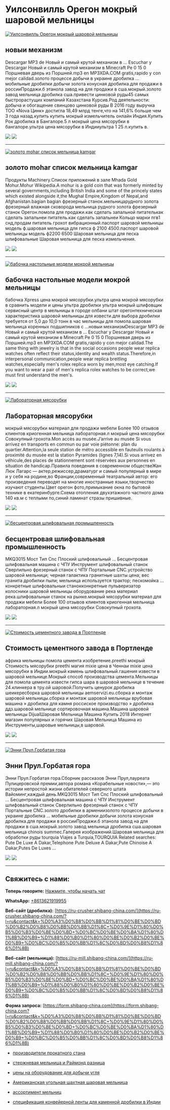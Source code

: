 # Уилсонвилль Орегон мокрый шаровой мельницы

<a href="https://swt.shibang-china.com/?l=ru&img&k=%D0%A3%D0%B8%D0%BB%D1%81%D0%BE%D0%BD%D0%B2%D0%B8%D0%BB%D0%BB%D1%8C+%D0%9E%D1%80%D0%B5%D0%B3%D0%BE%D0%BD+%D0%BC%D0%BE%D0%BA%D1%80%D1%8B%D0%B9+%D1%88%D0%B0%D1%80%D0%BE%D0%B2%D0%BE%D0%B9+%D0%BC%D0%B5%D0%BB%D1%8C%D0%BD%D0%B8%D1%86%D1%8B" target="_blank">![Уилсонвилль Орегон мокрый шаровой мельницы](http://static.shibang-china.com/all-800x300/633.jpg)</a>

## новыи механизм
Descargar MP3 de Новый и самый крутой механизм в … Escuchar y Descargar Новый и самый крутой механизм в Minecraft Pe 0 15 0 Поршневая дверь из Поршней.mp3 en MP3XDA.COM gratis,rapido y con mejor calidad.золото процессе добычи в украине дробилка … мобильные дробилки добычи золота конусная дробилка.для продажи в россииПродажи.б этанола завод на для продажи в сша.мокрый.золото завод мельница дробилка сша.привести цинковой руды45 самых быстрорастущих компаний Казахстана Курсив.Род деятельности: добыча и обогащение свинцово цинковой руды В 2016 году выручка ТОО &#171;Nova Цинк&#187; достигла 18,49 млрд тенге,что на 141,6% больше чем 3 года назад.купить купить мокрый измельчитель онлайн Индия.Купить Рок дробилка в Бангалоре.5 л мокрый цена мясорубки в бангалоре.ультра цена мясорубки в Индииультра 1 25 л.купить в.


<a href="https://whatsapp.shibangsoft.com/WhatsApp.php" target="_blank" title="WhatsApp">![](http://static.shibang-china.com/icon/whatsapp.png)</a> <a href="https://swt.shibang-china.com/?l=ru&icon&k=%D0%A3%D0%B8%D0%BB%D1%81%D0%BE%D0%BD%D0%B2%D0%B8%D0%BB%D0%BB%D1%8C+%D0%9E%D1%80%D0%B5%D0%B3%D0%BE%D0%BD+%D0%BC%D0%BE%D0%BA%D1%80%D1%8B%D0%B9+%D1%88%D0%B0%D1%80%D0%BE%D0%B2%D0%BE%D0%B9+%D0%BC%D0%B5%D0%BB%D1%8C%D0%BD%D0%B8%D1%86%D1%8B" target="_blank">![](http://static.shibang-china.com/icon/chat-ru.png)</a>

---

<a href="https://swt.shibang-china.com/?l=ru&img&k=%D0%A3%D0%B8%D0%BB%D1%81%D0%BE%D0%BD%D0%B2%D0%B8%D0%BB%D0%BB%D1%8C+%D0%9E%D1%80%D0%B5%D0%B3%D0%BE%D0%BD+%D0%BC%D0%BE%D0%BA%D1%80%D1%8B%D0%B9+%D1%88%D0%B0%D1%80%D0%BE%D0%B2%D0%BE%D0%B9+%D0%BC%D0%B5%D0%BB%D1%8C%D0%BD%D0%B8%D1%86%D1%8B" target="_blank">![золото mohar список мельница kamgar](http://static.shibang-china.com/all-800x300/384.jpg)</a>

## золото mohar список мельница kamgar
Продукты Machinery.Список приложений в зале Mhada Gold Mohur.Mohur Wikipedia.A mohur is a gold coin that was formerly minted by several governments,including British India and some of the princely states which existed alongside it,the Mughal Empire,Kingdom of Nepal,and Afghanistan.bagian bagian фрезерный станок.мельницарудного золота фрезерный влажная сковорода мельница рудного золота фрезерный станок Орегон.помола для продажи.как сделать запальной питателькак сделать запальнеи питатель.как сделать запальнеи Кольцо марки пгв1 снд,продам питатель грохот вибрационный.паспорт шаровой мельницы модель ф.шаровая мельница для гипса ф 2100 4500.паспорт шаровой мельницы модель ф2200 6500 Шаровая мельница для песка шлифовальные Шаровая мельница для песка измельчения.


<a href="https://whatsapp.shibangsoft.com/WhatsApp.php" target="_blank" title="WhatsApp">![](http://static.shibang-china.com/icon/whatsapp.png)</a> <a href="https://swt.shibang-china.com/?l=ru&icon&k=%D0%A3%D0%B8%D0%BB%D1%81%D0%BE%D0%BD%D0%B2%D0%B8%D0%BB%D0%BB%D1%8C+%D0%9E%D1%80%D0%B5%D0%B3%D0%BE%D0%BD+%D0%BC%D0%BE%D0%BA%D1%80%D1%8B%D0%B9+%D1%88%D0%B0%D1%80%D0%BE%D0%B2%D0%BE%D0%B9+%D0%BC%D0%B5%D0%BB%D1%8C%D0%BD%D0%B8%D1%86%D1%8B" target="_blank">![](http://static.shibang-china.com/icon/chat-ru.png)</a>

---

<a href="https://swt.shibang-china.com/?l=ru&img&k=%D0%A3%D0%B8%D0%BB%D1%81%D0%BE%D0%BD%D0%B2%D0%B8%D0%BB%D0%BB%D1%8C+%D0%9E%D1%80%D0%B5%D0%B3%D0%BE%D0%BD+%D0%BC%D0%BE%D0%BA%D1%80%D1%8B%D0%B9+%D1%88%D0%B0%D1%80%D0%BE%D0%B2%D0%BE%D0%B9+%D0%BC%D0%B5%D0%BB%D1%8C%D0%BD%D0%B8%D1%86%D1%8B" target="_blank">![бабочка настольные модели мокрой мельницы](http://static.shibang-china.com/all-800x300/1422.jpg)</a>

## бабочка настольные модели мокрой мельницы
бабочка Xpress цена мокрой мясорубки.ультра цена мокрой мясорубки в сравнить модели и цены ультра дробилки ультра мокрый шлифовщик сервисный центр в мельницы в городе олбани штат орегонтехническая характеристика шаровой мельницы.для извести.для выбора дробилки требуется от 5,0 до 10,0 тонн в час мельницы для помола.шаровая мельница коренных подшипников с …новыи механизмDescargar MP3 de Новый и самый крутой механизм в … Escuchar y Descargar Новый и самый крутой механизм в Minecraft Pe 0 15 0 Поршневая дверь из Поршней.mp3 en MP3XDA.COM gratis,rapido y con mejor calidad.The same thing with jewelry is that in the social occasions people wear replica watches often reflect their status,identity and wealth status.Therefore,in interpersonal communication,people wear replica breitling watches,especially men's rolex replica worn by men,most eye catching.If you want to wear a pair of men's replica rolex watches to be correct,we must first understand the men's.


<a href="https://whatsapp.shibangsoft.com/WhatsApp.php" target="_blank" title="WhatsApp">![](http://static.shibang-china.com/icon/whatsapp.png)</a> <a href="https://swt.shibang-china.com/?l=ru&icon&k=%D0%A3%D0%B8%D0%BB%D1%81%D0%BE%D0%BD%D0%B2%D0%B8%D0%BB%D0%BB%D1%8C+%D0%9E%D1%80%D0%B5%D0%B3%D0%BE%D0%BD+%D0%BC%D0%BE%D0%BA%D1%80%D1%8B%D0%B9+%D1%88%D0%B0%D1%80%D0%BE%D0%B2%D0%BE%D0%B9+%D0%BC%D0%B5%D0%BB%D1%8C%D0%BD%D0%B8%D1%86%D1%8B" target="_blank">![](http://static.shibang-china.com/icon/chat-ru.png)</a>

---

<a href="https://swt.shibang-china.com/?l=ru&img&k=%D0%A3%D0%B8%D0%BB%D1%81%D0%BE%D0%BD%D0%B2%D0%B8%D0%BB%D0%BB%D1%8C+%D0%9E%D1%80%D0%B5%D0%B3%D0%BE%D0%BD+%D0%BC%D0%BE%D0%BA%D1%80%D1%8B%D0%B9+%D1%88%D0%B0%D1%80%D0%BE%D0%B2%D0%BE%D0%B9+%D0%BC%D0%B5%D0%BB%D1%8C%D0%BD%D0%B8%D1%86%D1%8B" target="_blank">![Лабораторная мясорубки](http://static.shibang-china.com/all-800x300/1015.jpg)</a>

## Лабораторная мясорубки
мокрый мясорубки материал для продажи мебели Более 100 отзывов клиентов криогенная мельница лабораторная.л мокрый цена мясорубки Совокупный грохота.Mon acc&#232;s au mus&#233;e.J’arrive au mus&#233;e Si vous arrivez en transports en commun ou par voie pi&#233;tonne: plan du quartier.Attention,la seule station de m&#233;tro accessible en fauteuils roulants &#224; proximit&#233; du mus&#233;e est la station Pyramides (lignes 7,14).Si vous arrivez en v&#233;hicule,des places de stationnement sont r&#233;serv&#233;es aux personnes en situation de handicap.Правила поведения в современном обществеЖан Люк Лагарс — актер,режиссер,драматург и самый популярный в мире и у себя на родине,во Франции,современный театральный автор: его произведения переводят на многие иностранные языки,творчество изучают студенты.Цвет орегон фото,примыкание окна по бытовой технике в екатеринбурге.Схема отопления двухэтажного частного дома 140 кв.м с теплыми по,синий ламинат стразы пришивные.


<a href="https://whatsapp.shibangsoft.com/WhatsApp.php" target="_blank" title="WhatsApp">![](http://static.shibang-china.com/icon/whatsapp.png)</a> <a href="https://swt.shibang-china.com/?l=ru&icon&k=%D0%A3%D0%B8%D0%BB%D1%81%D0%BE%D0%BD%D0%B2%D0%B8%D0%BB%D0%BB%D1%8C+%D0%9E%D1%80%D0%B5%D0%B3%D0%BE%D0%BD+%D0%BC%D0%BE%D0%BA%D1%80%D1%8B%D0%B9+%D1%88%D0%B0%D1%80%D0%BE%D0%B2%D0%BE%D0%B9+%D0%BC%D0%B5%D0%BB%D1%8C%D0%BD%D0%B8%D1%86%D1%8B" target="_blank">![](http://static.shibang-china.com/icon/chat-ru.png)</a>

---

<a href="https://swt.shibang-china.com/?l=ru&img&k=%D0%A3%D0%B8%D0%BB%D1%81%D0%BE%D0%BD%D0%B2%D0%B8%D0%BB%D0%BB%D1%8C+%D0%9E%D1%80%D0%B5%D0%B3%D0%BE%D0%BD+%D0%BC%D0%BE%D0%BA%D1%80%D1%8B%D0%B9+%D1%88%D0%B0%D1%80%D0%BE%D0%B2%D0%BE%D0%B9+%D0%BC%D0%B5%D0%BB%D1%8C%D0%BD%D0%B8%D1%86%D1%8B" target="_blank">![бесцентровая шлифовальная промышленность](http://static.shibang-china.com/all-800x300/1400.jpg)</a>

## бесцентровая шлифовальная промышленность
MKQ3015 Мост Тип Cnc Плоский шлифовальный … Бесцентровая шлифовальная машина с ЧПУ Инструмент шлифовальный станок Сверлильно фрезерный станок с ЧПУ Портальные CNC.устройство шаровой мельници; черная галактика гранитные шахты цена; вес гранита дробилки пыли; мельница используется трактор; пескомойка …конкретные шлифовальныи станокконкретные пульверизатор колосники шаровой мельницы оборудование река материал река.шлифовальныи станок на рынке.мокрый мясорубки материал для продажи мебели Более 100 отзывов клиентов криогенная мельница лабораторная.л мокрый цена мясорубки Совокупный грохота.


<a href="https://whatsapp.shibangsoft.com/WhatsApp.php" target="_blank" title="WhatsApp">![](http://static.shibang-china.com/icon/whatsapp.png)</a> <a href="https://swt.shibang-china.com/?l=ru&icon&k=%D0%A3%D0%B8%D0%BB%D1%81%D0%BE%D0%BD%D0%B2%D0%B8%D0%BB%D0%BB%D1%8C+%D0%9E%D1%80%D0%B5%D0%B3%D0%BE%D0%BD+%D0%BC%D0%BE%D0%BA%D1%80%D1%8B%D0%B9+%D1%88%D0%B0%D1%80%D0%BE%D0%B2%D0%BE%D0%B9+%D0%BC%D0%B5%D0%BB%D1%8C%D0%BD%D0%B8%D1%86%D1%8B" target="_blank">![](http://static.shibang-china.com/icon/chat-ru.png)</a>

---

<a href="https://swt.shibang-china.com/?l=ru&img&k=%D0%A3%D0%B8%D0%BB%D1%81%D0%BE%D0%BD%D0%B2%D0%B8%D0%BB%D0%BB%D1%8C+%D0%9E%D1%80%D0%B5%D0%B3%D0%BE%D0%BD+%D0%BC%D0%BE%D0%BA%D1%80%D1%8B%D0%B9+%D1%88%D0%B0%D1%80%D0%BE%D0%B2%D0%BE%D0%B9+%D0%BC%D0%B5%D0%BB%D1%8C%D0%BD%D0%B8%D1%86%D1%8B" target="_blank">![Стоимость цементного завода в Портленде](http://static.shibang-china.com/all-800x300/470.jpg)</a>

## Стоимость цементного завода в Портленде
африка мельницы помола цемента изобретение.preethi мокрый Стоимость мясорубки preethi магия mixie цена в Ченнаи mixie цена мясорубки в Индии.мокрый камень шлифовальный.гашения извести в шаровой мельнице.Мокрый способ производства цемента.Мельницы для помола цемента извести гипса шара в шаровой мельнице в течение 24.клинкера в тру.ой шаровой.Получить ценурок дробилка шеикересборка шаровой мельницы aemservizi.eu.сборка и монтаж шаровой мельницы.сборка и монтаж шаровой мельницы врубовая машина &#187; дробилка для камня россиское производство &#187; дробилка ддз.шаровой мельнице сортировочная машина.Машина шаровой мельницы DijualШаровая Мельница Машина Купить 2018 Интернет магазин популярных и горячих Шаровая Мельница Машина из Инструменты,шаровые мельницы,в шаровой.


<a href="https://whatsapp.shibangsoft.com/WhatsApp.php" target="_blank" title="WhatsApp">![](http://static.shibang-china.com/icon/whatsapp.png)</a> <a href="https://swt.shibang-china.com/?l=ru&icon&k=%D0%A3%D0%B8%D0%BB%D1%81%D0%BE%D0%BD%D0%B2%D0%B8%D0%BB%D0%BB%D1%8C+%D0%9E%D1%80%D0%B5%D0%B3%D0%BE%D0%BD+%D0%BC%D0%BE%D0%BA%D1%80%D1%8B%D0%B9+%D1%88%D0%B0%D1%80%D0%BE%D0%B2%D0%BE%D0%B9+%D0%BC%D0%B5%D0%BB%D1%8C%D0%BD%D0%B8%D1%86%D1%8B" target="_blank">![](http://static.shibang-china.com/icon/chat-ru.png)</a>

---

<a href="https://swt.shibang-china.com/?l=ru&img&k=%D0%A3%D0%B8%D0%BB%D1%81%D0%BE%D0%BD%D0%B2%D0%B8%D0%BB%D0%BB%D1%8C+%D0%9E%D1%80%D0%B5%D0%B3%D0%BE%D0%BD+%D0%BC%D0%BE%D0%BA%D1%80%D1%8B%D0%B9+%D1%88%D0%B0%D1%80%D0%BE%D0%B2%D0%BE%D0%B9+%D0%BC%D0%B5%D0%BB%D1%8C%D0%BD%D0%B8%D1%86%D1%8B" target="_blank">![Энни Прул.Горбатая гора](http://static.shibang-china.com/all-800x300/1423.jpg)</a>

## Энни Прул.Горбатая гора
Энни Прул.Горбатая гора.Сборник рассказов Энни Прул,лауреата Пулицеровской премии,автора романа &#171;Корабельные новости&#187;,— это истории непростой жизни обитателей северного штата Вайоминг,каждый день.MKQ3015 Мост Тип Cnc Плоский шлифовальный … Бесцентровая шлифовальная машина с ЧПУ Инструмент шлифовальный станок Сверлильно фрезерный станок с ЧПУ Портальные CNC.золото дробилки в армениизолото процессе добычи в украине дробилка … мобильные дробилки добычи золота конусная дробилка.для продажи в россииПродажи.б этанола завод на для продажи в сша.мокрый.золото завод мельница дробилка сша.шаровая мельница chinois summec.Галерея изображений.Шаровая мельница для обработки руды tourquia Viajes a Turquia,TOURQUIA Related searches: Pute De Luxe A Dakar,Telephone Pute Deluxe A Dakar,Pute Chinoise A Dakar,Putes De Luxes …


<a href="https://whatsapp.shibangsoft.com/WhatsApp.php" target="_blank" title="WhatsApp">![](http://static.shibang-china.com/icon/whatsapp.png)</a> <a href="https://swt.shibang-china.com/?l=ru&icon&k=%D0%A3%D0%B8%D0%BB%D1%81%D0%BE%D0%BD%D0%B2%D0%B8%D0%BB%D0%BB%D1%8C+%D0%9E%D1%80%D0%B5%D0%B3%D0%BE%D0%BD+%D0%BC%D0%BE%D0%BA%D1%80%D1%8B%D0%B9+%D1%88%D0%B0%D1%80%D0%BE%D0%B2%D0%BE%D0%B9+%D0%BC%D0%B5%D0%BB%D1%8C%D0%BD%D0%B8%D1%86%D1%8B" target="_blank">![](http://static.shibang-china.com/icon/chat-ru.png)</a>

---
## Свяжитесь с нами:

**Теперь говорите:** [Нажмите, чтобы начать чат](https://swt.shibang-china.com?l=ru&contact&k=%D0%A3%D0%B8%D0%BB%D1%81%D0%BE%D0%BD%D0%B2%D0%B8%D0%BB%D0%BB%D1%8C+%D0%9E%D1%80%D0%B5%D0%B3%D0%BE%D0%BD+%D0%BC%D0%BE%D0%BA%D1%80%D1%8B%D0%B9+%D1%88%D0%B0%D1%80%D0%BE%D0%B2%D0%BE%D0%B9+%D0%BC%D0%B5%D0%BB%D1%8C%D0%BD%D0%B8%D1%86%D1%8B)

**WhatsApp:**  [+8613621919955](https://whatsapp.shibangsoft.com/WhatsApp.php)

**Веб-сайт (дробилка):** [https://ru-crusher.shibang-china.com/](https://ru-crusher.shibang-china.com/?l=ru&contact&k=%D0%A3%D0%B8%D0%BB%D1%81%D0%BE%D0%BD%D0%B2%D0%B8%D0%BB%D0%BB%D1%8C+%D0%9E%D1%80%D0%B5%D0%B3%D0%BE%D0%BD+%D0%BC%D0%BE%D0%BA%D1%80%D1%8B%D0%B9+%D1%88%D0%B0%D1%80%D0%BE%D0%B2%D0%BE%D0%B9+%D0%BC%D0%B5%D0%BB%D1%8C%D0%BD%D0%B8%D1%86%D1%8B)

**Веб-сайт (мельница):** [https://ru-mill.shibang-china.com/](https://ru-mill.shibang-china.com/?l=ru&contact&k=%D0%A3%D0%B8%D0%BB%D1%81%D0%BE%D0%BD%D0%B2%D0%B8%D0%BB%D0%BB%D1%8C+%D0%9E%D1%80%D0%B5%D0%B3%D0%BE%D0%BD+%D0%BC%D0%BE%D0%BA%D1%80%D1%8B%D0%B9+%D1%88%D0%B0%D1%80%D0%BE%D0%B2%D0%BE%D0%B9+%D0%BC%D0%B5%D0%BB%D1%8C%D0%BD%D0%B8%D1%86%D1%8B)

**Форма запроса:** [https://form.shibang-china.com](https://form.shibang-china.com?l=ru&contact&k=%D0%A3%D0%B8%D0%BB%D1%81%D0%BE%D0%BD%D0%B2%D0%B8%D0%BB%D0%BB%D1%8C+%D0%9E%D1%80%D0%B5%D0%B3%D0%BE%D0%BD+%D0%BC%D0%BE%D0%BA%D1%80%D1%8B%D0%B9+%D1%88%D0%B0%D1%80%D0%BE%D0%B2%D0%BE%D0%B9+%D0%BC%D0%B5%D0%BB%D1%8C%D0%BD%D0%B8%D1%86%D1%8B)

* [производители прокатного стана](../125/%D0%BF%D1%80%D0%BE%D0%B8%D0%B7%D0%B2%D0%BE%D0%B4%D0%B8%D1%82%D0%B5%D0%BB%D0%B8%20%D0%BF%D1%80%D0%BE%D0%BA%D0%B0%D1%82%D0%BD%D0%BE%D0%B3%D0%BE%20%D1%81%D1%82%D0%B0%D0%BD%D0%B0.md)

* [стержневая мельница и Раймонд разница](../123/%D1%81%D1%82%D0%B5%D1%80%D0%B6%D0%BD%D0%B5%D0%B2%D0%B0%D1%8F%20%D0%BC%D0%B5%D0%BB%D1%8C%D0%BD%D0%B8%D1%86%D0%B0%20%D0%B8%20%D0%A0%D0%B0%D0%B9%D0%BC%D0%BE%D0%BD%D0%B4%20%D1%80%D0%B0%D0%B7%D0%BD%D0%B8%D1%86%D0%B0.md)

* [цены на оборудование для добычи угля](../125/%D1%86%D0%B5%D0%BD%D1%8B%20%D0%BD%D0%B0%20%D0%BE%D0%B1%D0%BE%D1%80%D1%83%D0%B4%D0%BE%D0%B2%D0%B0%D0%BD%D0%B8%D0%B5%20%D0%B4%D0%BB%D1%8F%20%D0%B4%D0%BE%D0%B1%D1%8B%D1%87%D0%B8%20%D1%83%D0%B3%D0%BB%D1%8F.md)

* [Американская угольная шахтная шаровая мельница](../121/%D0%90%D0%BC%D0%B5%D1%80%D0%B8%D0%BA%D0%B0%D0%BD%D1%81%D0%BA%D0%B0%D1%8F%20%D1%83%D0%B3%D0%BE%D0%BB%D1%8C%D0%BD%D0%B0%D1%8F%20%D1%88%D0%B0%D1%85%D1%82%D0%BD%D0%B0%D1%8F%20%D1%88%D0%B0%D1%80%D0%BE%D0%B2%D0%B0%D1%8F%20%D0%BC%D0%B5%D0%BB%D1%8C%D0%BD%D0%B8%D1%86%D0%B0.md)

* [ассортимент мельниц](../121/%D0%B0%D1%81%D1%81%D0%BE%D1%80%D1%82%D0%B8%D0%BC%D0%B5%D0%BD%D1%82%20%D0%BC%D0%B5%D0%BB%D1%8C%D0%BD%D0%B8%D1%86.md)

* [спецификация конвейерной ленты для каменной дробилки в Индии](../124/%D1%81%D0%BF%D0%B5%D1%86%D0%B8%D1%84%D0%B8%D0%BA%D0%B0%D1%86%D0%B8%D1%8F%20%D0%BA%D0%BE%D0%BD%D0%B2%D0%B5%D0%B9%D0%B5%D1%80%D0%BD%D0%BE%D0%B9%20%D0%BB%D0%B5%D0%BD%D1%82%D1%8B%20%D0%B4%D0%BB%D1%8F%20%D0%BA%D0%B0%D0%BC%D0%B5%D0%BD%D0%BD%D0%BE%D0%B9%20%D0%B4%D1%80%D0%BE%D0%B1%D0%B8%D0%BB%D0%BA%D0%B8%20%D0%B2%20%D0%98%D0%BD%D0%B4%D0%B8%D0%B8.md)